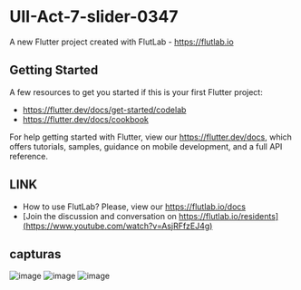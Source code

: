 # UII-Act-7-slider-0347

A new Flutter project created with FlutLab - https://flutlab.io

## Getting Started

A few resources to get you started if this is your first Flutter project:

- https://flutter.dev/docs/get-started/codelab
- https://flutter.dev/docs/cookbook

For help getting started with Flutter, view our
https://flutter.dev/docs, which offers tutorials,
samples, guidance on mobile development, and a full API reference.

## LINK

- How to use FlutLab? Please, view our https://flutlab.io/docs
- [Join the discussion and conversation on https://flutlab.io/residents](https://www.youtube.com/watch?v=AsjRFfzEJ4g)
## capturas
![image](https://github.com/CorreaMontesDiego/UII-0347-act7/assets/143771010/9c587ef0-ddf2-4dc9-864a-3663da1179a8)
![image](https://github.com/CorreaMontesDiego/UII-0347-act7/assets/143771010/18bcf7c6-8c32-4a65-aef9-53ca1bd65fdb)
![image](https://github.com/CorreaMontesDiego/UII-0347-act7/assets/143771010/f8dc12fd-bcd6-4d90-b089-f64ed5aad187)

